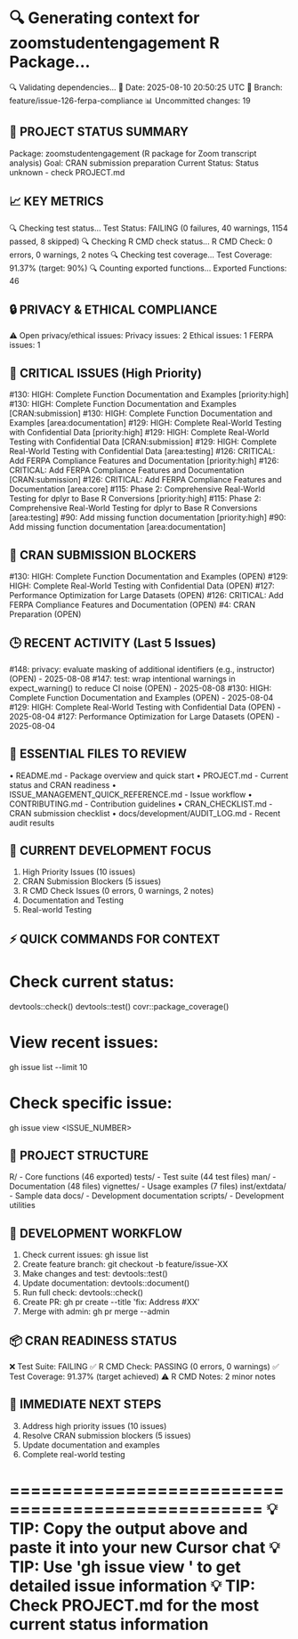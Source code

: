 🔍 Generating context for zoomstudentengagement R Package...
==================================================
🔍 Validating dependencies...
📅 Date: 2025-08-10 20:50:25 UTC
🌿 Branch: feature/issue-126-ferpa-compliance
📊 Uncommitted changes: 19

🎯 PROJECT STATUS SUMMARY
------------------------
Package: zoomstudentengagement (R package for Zoom transcript analysis)
Goal: CRAN submission preparation
Current Status: Status unknown - check PROJECT.md

📈 KEY METRICS
-------------
🔍 Checking test status...
Test Status: FAILING (0 failures, 40 warnings, 1154 passed, 8 skipped)
🔍 Checking R CMD check status...
R CMD Check: 0 errors, 0 warnings, 2 notes
🔍 Checking test coverage...
Test Coverage: 91.37% (target: 90%)
🔍 Counting exported functions...
Exported Functions: 46

🔒 PRIVACY & ETHICAL COMPLIANCE
-----------------------------
⚠️  Open privacy/ethical issues:
   Privacy issues: 2
   Ethical issues: 1
   FERPA issues: 1

🚨 CRITICAL ISSUES (High Priority)
--------------------------------
#130: HIGH: Complete Function Documentation and Examples [priority:high]
#130: HIGH: Complete Function Documentation and Examples [CRAN:submission]
#130: HIGH: Complete Function Documentation and Examples [area:documentation]
#129: HIGH: Complete Real-World Testing with Confidential Data [priority:high]
#129: HIGH: Complete Real-World Testing with Confidential Data [CRAN:submission]
#129: HIGH: Complete Real-World Testing with Confidential Data [area:testing]
#126: CRITICAL: Add FERPA Compliance Features and Documentation [priority:high]
#126: CRITICAL: Add FERPA Compliance Features and Documentation [CRAN:submission]
#126: CRITICAL: Add FERPA Compliance Features and Documentation [area:core]
#115: Phase 2: Comprehensive Real-World Testing for dplyr to Base R Conversions [priority:high]
#115: Phase 2: Comprehensive Real-World Testing for dplyr to Base R Conversions [area:testing]
#90: Add missing function documentation [priority:high]
#90: Add missing function documentation [area:documentation]

🎯 CRAN SUBMISSION BLOCKERS
--------------------------
#130: HIGH: Complete Function Documentation and Examples (OPEN)
#129: HIGH: Complete Real-World Testing with Confidential Data (OPEN)
#127: Performance Optimization for Large Datasets (OPEN)
#126: CRITICAL: Add FERPA Compliance Features and Documentation (OPEN)
#4: CRAN Preparation (OPEN)

🕒 RECENT ACTIVITY (Last 5 Issues)
--------------------------------
#148: privacy: evaluate masking of additional identifiers (e.g., instructor) (OPEN) - 2025-08-08
#147: test: wrap intentional warnings in expect_warning() to reduce CI noise (OPEN) - 2025-08-08
#130: HIGH: Complete Function Documentation and Examples (OPEN) - 2025-08-04
#129: HIGH: Complete Real-World Testing with Confidential Data (OPEN) - 2025-08-04
#127: Performance Optimization for Large Datasets (OPEN) - 2025-08-04

📁 ESSENTIAL FILES TO REVIEW
---------------------------
• README.md - Package overview and quick start
• PROJECT.md - Current status and CRAN readiness
• ISSUE_MANAGEMENT_QUICK_REFERENCE.md - Issue workflow
• CONTRIBUTING.md - Contribution guidelines
• CRAN_CHECKLIST.md - CRAN submission checklist
• docs/development/AUDIT_LOG.md - Recent audit results

🎯 CURRENT DEVELOPMENT FOCUS
---------------------------
1. High Priority Issues (10 issues)
2. CRAN Submission Blockers (5 issues)
4. R CMD Check Issues (0 errors, 0 warnings, 2 notes)
5. Documentation and Testing
6. Real-world Testing

⚡ QUICK COMMANDS FOR CONTEXT
---------------------------
# Check current status:
devtools::check()
devtools::test()
covr::package_coverage()

# View recent issues:
gh issue list --limit 10

# Check specific issue:
gh issue view <ISSUE_NUMBER>

📂 PROJECT STRUCTURE
-------------------
R/ - Core functions (46 exported)
tests/ - Test suite (44 test files)
man/ - Documentation (48 files)
vignettes/ - Usage examples (7 files)
inst/extdata/ - Sample data
docs/ - Development documentation
scripts/ - Development utilities

🔄 DEVELOPMENT WORKFLOW
---------------------
1. Check current issues: gh issue list
2. Create feature branch: git checkout -b feature/issue-XX
3. Make changes and test: devtools::test()
4. Update documentation: devtools::document()
5. Run full check: devtools::check()
6. Create PR: gh pr create --title 'fix: Address #XX'
7. Merge with admin: gh pr merge --admin

📦 CRAN READINESS STATUS
----------------------
❌ Test Suite: FAILING
✅ R CMD Check: PASSING (0 errors, 0 warnings)
✅ Test Coverage: 91.37% (target achieved)
⚠️  R CMD Notes: 2 minor notes

🎯 IMMEDIATE NEXT STEPS
---------------------
3. Address high priority issues (10 issues)
4. Resolve CRAN submission blockers (5 issues)
5. Update documentation and examples
6. Complete real-world testing

==================================================
💡 TIP: Copy the output above and paste it into your new Cursor chat
💡 TIP: Use 'gh issue view <NUMBER>' to get detailed issue information
💡 TIP: Check PROJECT.md for the most current status information
==================================================
